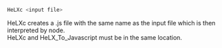 ```sh
HeLXc <input file>
```  
HeLXc creates a .js file with the same name as the input file which is then interpreted by node.  
HeLXc and HeLX_To_Javascript must be in the same location.  